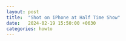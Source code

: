 ```yaml
---
layout: post
title:  "Shot on iPhone at Half Time Show"
date:   2024-02-19 15:50:00 +0630
categories: howto
---
```


